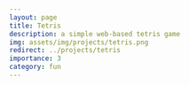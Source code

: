 ```yaml
---
layout: page
title: Tetris
description: a simple web-based tetris game
img: assets/img/projects/tetris.png
redirect: ../projects/tetris
importance: 3
category: fun
---
```

